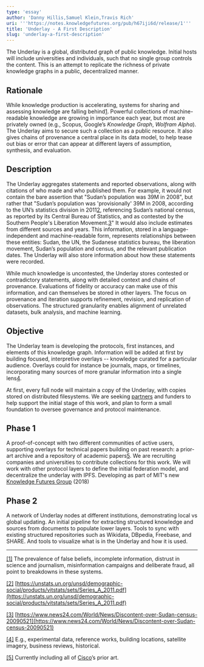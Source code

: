 ```yaml
---
type: 'essay'
author: 'Danny Hillis,Samuel Klein,Travis Rich'
uri: '''https://notes.knowledgefutures.org/pub/h67iji6d/release/1'''
title: 'Underlay - A First Description'
slug: 'underlay-a-first-description'
---
```


The Underlay is a global, distributed graph of public knowledge. Initial hosts will include universities and individuals, such that no single group controls the content. This is an attempt to replicate the richness of private knowledge graphs in a public, decentralized manner.

## Rationale

While knowledge production is accelerating, systems for sharing and assessing knowledge are falling behind[1](https://underlay.mit.edu/#fn1). Powerful collections of machine-readable knowledge are growing in importance each year, but most are privately owned (e.g., Scopus, Google’s _Knowledge Graph_, _Wolfram Alpha_). The Underlay aims to secure such a collection as a public resource. It also gives chains of provenance a central place in its data model, to help tease out bias or error that can appear at different layers of assumption, synthesis, and evaluation.

## Description

The Underlay aggregates statements and reported observations, along with citations of who made and who published them. For example, it would not contain the bare assertion that "Sudan’s population was 39M in 2008", but rather that "Sudan’s population was 'provisionally' 39M in 2008, according to the UN’s statistics division in 2011[2](https://underlay.mit.edu/#fn2), referencing Sudan’s national census, as reported by its Central Bureau of Statistics, and as contested by the Southern People's Liberation Movement.[3](https://underlay.mit.edu/#fn3)" It would also include estimates from different sources and years. This information, stored in a language-independent and machine-readable form, represents relationships between these entities: Sudan, the UN, the Sudanese statistics bureau, the liberation movement, Sudan’s population and census, and the relevant publication dates. The Underlay will also store information about how these statements were recorded.

While much knowledge is uncontested, the Underlay stores contested or contradictory statements, along with detailed context and chains of provenance. Evaluations of fidelity or accuracy can make use of this information, and can themselves be stored in other layers. The focus on provenance and iteration supports refinement, revision, and replication of observations. The structured granularity enables alignment of unrelated datasets, bulk analysis, and machine learning.

## Objective

The Underlay team is developing the protocols, first instances, and elements of this knowledge graph. Information will be added at first by building focused, interpretive overlays -- knowledge curated for a particular audience. Overlays could for instance be journals, maps, or timelines, incorporating many sources of more granular information into a single lens[4](https://underlay.mit.edu/#fn4).

At first, every full node will maintain a copy of the Underlay, with copies stored on distributed filesystems. We are seeking [partners](mailto:underlay@media.mit.edu) and funders to help support the initial stage of this work, and plan to form a small foundation to oversee governance and protocol maintenance.

## Phase 1

A proof-of-concept with two different communities of active users, supporting overlays for technical papers building on past research: a prior-art archive and a repository of academic papers[5](https://underlay.mit.edu/#fn5). We are recruiting companies and universities to contribute collections for this work. We will work with other protocol layers to define the initial federation model, and decentralize the underlay with IPFS. Developing as part of MIT's new [Knowledge Futures Group](http://kfg.mit.edu) (2018)

## Phase 2

A network of Underlay nodes at different institutions, demonstrating local vs global updating. An initial pipeline for extracting structured knowledge and sources from documents to populate lower layers. Tools to sync with existing structured repositories such as Wikidata, DBpedia, Freebase, and SHARE. And tools to visualize what is in the Underlay and how it is used.

---

[[1]](https://underlay.mit.edu/#sup1) The prevalence of false beliefs, incomplete information, distrust in science and journalism, misinformation campaigns and deliberate fraud, all point to breakdowns in these systems.

[[2]](https://underlay.mit.edu/#sup2) [https://unstats.un.org/unsd/demographic-social/products/vitstats/sets/Series_A_2011.pdf](https://unstats.un.org/unsd/demographic-social/products/vitstats/sets/Series_A_2011.pdf)

[[3]](https://underlay.mit.edu/#sup3) [https://www.news24.com/World/News/Discontent-over-Sudan-census-20090521](https://www.news24.com/World/News/Discontent-over-Sudan-census-20090521)

[[4]](https://underlay.mit.edu/#sup4) E.g., experimental data, reference works, building locations, satellite imagery, business reviews, historical.

[[5]](https://underlay.mit.edu/#sup5) Currently including all of [Cisco](https://www.cisco.com/)’s prior art.